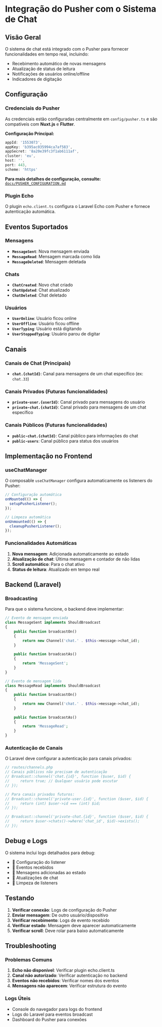 # Integração do Pusher com o Sistema de Chat

## Visão Geral

O sistema de chat está integrado com o Pusher para fornecer funcionalidades em tempo real, incluindo:
- Recebimento automático de novas mensagens
- Atualização de status de leitura
- Notificações de usuários online/offline
- Indicadores de digitação

## Configuração

### Credenciais do Pusher
As credenciais estão configuradas centralmente em `config/pusher.ts` e são compatíveis com **Nuxt.js** e **Flutter**.

**Configuração Principal:**
```typescript
appId: '1553073',
appKey: 'b395ac035994ca7af583',
appSecret: '8a20e39fc3f1ab6111af',
cluster: 'eu',
host: '',
port: 443,
scheme: 'https'
```

**Para mais detalhes de configuração, consulte:** [`docs/PUSHER_CONFIGURATION.md`](./PUSHER_CONFIGURATION.md)

### Plugin Echo
O plugin `echo.client.ts` configura o Laravel Echo com Pusher e fornece autenticação automática.

## Eventos Suportados

### Mensagens
- **`MessageSent`**: Nova mensagem enviada
- **`MessageRead`**: Mensagem marcada como lida
- **`MessageDeleted`**: Mensagem deletada

### Chats
- **`ChatCreated`**: Novo chat criado
- **`ChatUpdated`**: Chat atualizado
- **`ChatDeleted`**: Chat deletado

### Usuários
- **`UserOnline`**: Usuário ficou online
- **`UserOffline`**: Usuário ficou offline
- **`UserTyping`**: Usuário está digitando
- **`UserStoppedTyping`**: Usuário parou de digitar

## Canais

### Canais de Chat (Principais)
- **`chat.{chatId}`**: Canal para mensagens de um chat específico (ex: `chat.33`)

### Canais Privados (Futuras funcionalidades)
- **`private-user.{userId}`**: Canal privado para mensagens do usuário
- **`private-chat.{chatId}`**: Canal privado para mensagens de um chat específico

### Canais Públicos (Futuras funcionalidades)
- **`public-chat.{chatId}`**: Canal público para informações do chat
- **`public-users`**: Canal público para status dos usuários

## Implementação no Frontend

### useChatManager
O composable `useChatManager` configura automaticamente os listeners do Pusher:

```typescript
// Configuração automática
onMounted(() => {
  setupPusherListener();
});

// Limpeza automática
onUnmounted(() => {
  cleanupPusherListener();
});
```

### Funcionalidades Automáticas
1. **Nova mensagem**: Adicionada automaticamente ao estado
2. **Atualização de chat**: Última mensagem e contador de não lidas
3. **Scroll automático**: Para o chat ativo
4. **Status de leitura**: Atualizado em tempo real

## Backend (Laravel)

### Broadcasting
Para que o sistema funcione, o backend deve implementar:

```php
// Evento de mensagem enviada
class MessageSent implements ShouldBroadcast
{
    public function broadcastOn()
    {
        return new Channel('chat.' . $this->message->chat_id);
    }
    
    public function broadcastAs()
    {
        return 'MessageSent';
    }
}

// Evento de mensagem lida
class MessageRead implements ShouldBroadcast
{
    public function broadcastOn()
    {
        return new Channel('chat.' . $this->message->chat_id);
    }
    
    public function broadcastAs()
    {
        return 'MessageRead';
    }
}
```

### Autenticação de Canais
O Laravel deve configurar a autenticação para canais privados:

```php
// routes/channels.php
// Canais públicos não precisam de autenticação
// Broadcast::channel('chat.{id}', function ($user, $id) {
//     return true; // Qualquer usuário pode escutar
// });

// Para canais privados futuros:
// Broadcast::channel('private-user.{id}', function ($user, $id) {
//     return (int) $user->id === (int) $id;
// });

// Broadcast::channel('private-chat.{id}', function ($user, $id) {
//     return $user->chats()->where('chat_id', $id)->exists();
// });
```

## Debug e Logs

O sistema inclui logs detalhados para debug:
- 🔔 Configuração do listener
- 🔔 Eventos recebidos
- 🔔 Mensagens adicionadas ao estado
- 🔔 Atualizações de chat
- 🔔 Limpeza de listeners

## Testando

1. **Verificar conexão**: Logs de configuração do Pusher
2. **Enviar mensagem**: De outro usuário/dispositivo
3. **Verificar recebimento**: Logs de evento recebido
4. **Verificar estado**: Mensagem deve aparecer automaticamente
5. **Verificar scroll**: Deve rolar para baixo automaticamente

## Troubleshooting

### Problemas Comuns
1. **Echo não disponível**: Verificar plugin echo.client.ts
2. **Canal não autorizado**: Verificar autenticação no backend
3. **Eventos não recebidos**: Verificar nomes dos eventos
4. **Mensagens não aparecem**: Verificar estrutura do evento

### Logs Úteis
- Console do navegador para logs do frontend
- Logs do Laravel para eventos broadcast
- Dashboard do Pusher para conexões
